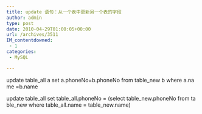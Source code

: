 ```yaml
---
title: update 语句：从一个表中更新另一个表的字段
author: admin
type: post
date: 2010-04-29T01:00:05+00:00
url: /archives/3511
IM_contentdowned:
 - 1
categories:
 - MySQL

---
```


update table_all a set a.phoneNo=b.phoneNo from table_new b where a.name =b.name


update table_all set table_all.phoneNo = (select table_new.phoneNo from table_new where table_all.name = table_new.name)